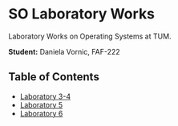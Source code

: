 # SO Laboratory Works

Laboratory Works on Operating Systems at TUM.

**Student:** Daniela Vornic, FAF-222

## Table of Contents

- [Laboratory 3-4](lab_4/README.md)
- [Laboratory 5](lab_5/README.md)
- [Laboratory 6](lab_6/README.md)
